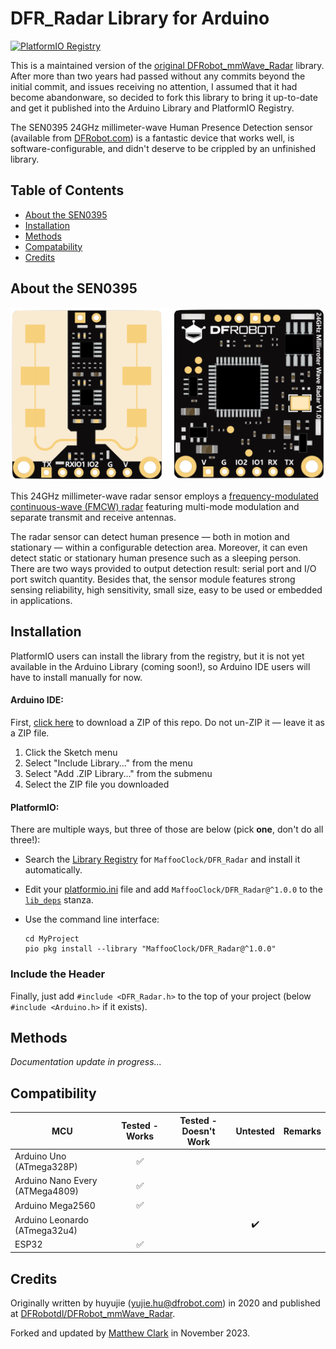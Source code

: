 # DFR_Radar Library for Arduino

<!-- [![Arduino Lint](https://github.com/MaffooClock/DFR_Radar/actions/workflows/check-arduino.yml/badge.svg)](https://github.com/MaffooClock/DFR_Radar/actions/workflows/check-arduino.yml) -->
<!-- [![Compile Examples](https://github.com/MaffooClock/DFR_Radar/actions/workflows/compile-examples.yml/badge.svg)](https://github.com/MaffooClock/DFR_Radar/actions/workflows/compile-examples.yml) -->
<!-- [![Arduino Library](https://www.ardu-badge.com/badge/DFR_Radar.svg?)](https://www.ardu-badge.com/DFR_Radar) -->
[![PlatformIO Registry](https://badges.registry.platformio.org/packages/maffooclock/library/DFR_Radar.svg)](https://registry.platformio.org/libraries/maffooclock/DFR_Radar)

This is a maintained version of the [original DFRobot_mmWave_Radar](https://github.com/DFRobotdl/DFRobot_mmWave_Radar) library.  After more than two years had passed without any commits beyond the initial commit, and issues receiving no attention, I assumed that it had become abandonware, so decided to fork this library to bring it up-to-date and get it published into the Arduino Library and PlatformIO Registry.

The SEN0395 24GHz millimeter-wave Human Presence Detection sensor (available from [DFRobot.com](https://www.dfrobot.com/product-2282.html)) is a fantastic device that works well, is software-configurable, and didn't deserve to be crippled by an unfinished library.


## Table of Contents

* [About the SEN0395](#about-the-sen0395)
* [Installation](#installation)
* [Methods](#methods)
* [Compatability](#compatability)
* [Credits](#credits)


## About the SEN0395

![Front and back of DFRobot SEN0395 module](.github/photos/SEN0395.png)

This 24GHz millimeter-wave radar sensor employs a [frequency-modulated continuous-wave (FMCW) radar](https://en.wikipedia.org/wiki/Continuous-wave_radar#Modulated_continuous-wave) featuring multi-mode modulation and separate transmit and receive antennas.

The radar sensor can detect human presence — both in motion and stationary — within a configurable detection area.  Moreover, it can even detect static or stationary human presence such as a sleeping person. There are two ways provided to output detection result: serial port and I/O port switch quantity. Besides that, the sensor module features strong sensing reliability, high sensitivity, small size, easy to be used or embedded in applications.


## Installation

PlatformIO users can install the library from the registry, but it is not yet available in the Arduino Library (coming soon!), so Arduino IDE users will have to install manually for now.


#### Arduino IDE:

First, [click here](https://github.com/MaffooClock/DFR_Radar/archive/refs/heads/master.zip) to download a ZIP of this repo.  Do not un-ZIP it — leave it as a ZIP file.

 1. Click the Sketch menu
 2. Select "Include Library..." from the menu
 3. Select "Add .ZIP Library..." from the submenu
 4. Select the ZIP file you downloaded


#### PlatformIO:

There are multiple ways, but three of those are below (pick **one**, don't do all three!):

 - Search the [Library Registry](https://registry.platformio.org/search?t=library) for `MaffooClock/DFR_Radar` and install it automatically.

 - Edit your [platformio.ini](https://docs.platformio.org/en/latest/projectconf/index.html) file and add `MaffooClock/DFR_Radar@^1.0.0` to the [`lib_deps`](https://docs.platformio.org/en/latest/projectconf/sections/env/options/library/lib_deps.html) stanza.

 - Use the command line interface:
   ```shell
   cd MyProject
   pio pkg install --library "MaffooClock/DFR_Radar@^1.0.0"
   ```


### Include the Header

Finally, just add `#include <DFR_Radar.h>` to the top of your project (below `#include <Arduino.h>` if it exists).


## Methods

_Documentation update in progress..._


## Compatibility

| **MCU**                         | **Tested - Works** | **Tested - Doesn't Work** |   **Untested**   | **Remarks** |
|---------------------------------|:------------------:|:-------------------------:|:----------------:|-------------|
| Arduino Uno (ATmega328P)        | :white_check_mark: |                           |                  |             |
| Arduino Nano Every (ATMega4809) | :white_check_mark: |                           |                  |             |
| Arduino Mega2560                | :white_check_mark: |                           |                  |             |
| Arduino Leonardo (ATmega32u4)   |                    |                           |:heavy_check_mark:|             |
| ESP32                           | :white_check_mark: |                           |                  |             |


## Credits

Originally written by huyujie (yujie.hu@dfrobot.com) in 2020 and published at [DFRobotdl/DFRobot_mmWave_Radar](https://github.com/DFRobotdl/DFRobot_mmWave_Radar).

Forked and updated by [Matthew Clark](https://github.com/MaffooClock) in November 2023.

